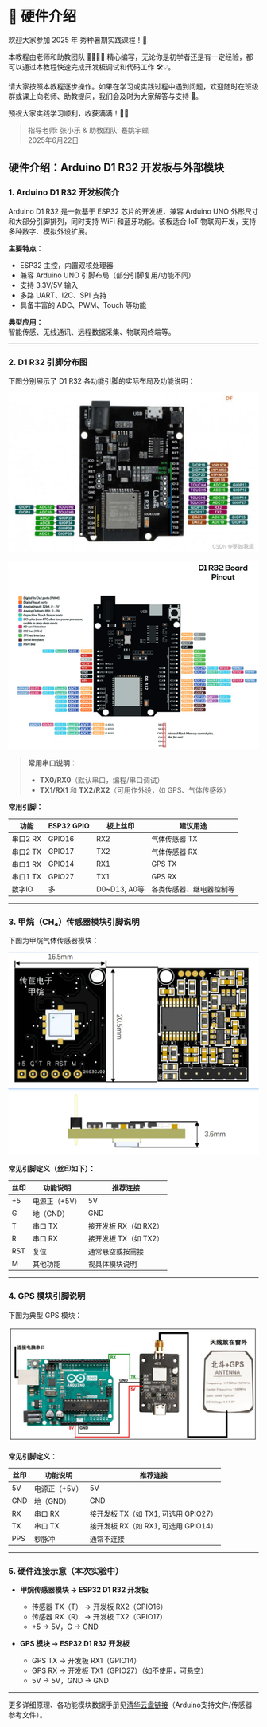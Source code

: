 # 🎉 硬件介绍

欢迎大家参加 2025 年 秀种暑期实践课程！🌱

本教程由老师和助教团队 🧑‍🏫👩‍💻 精心编写，无论你是初学者还是有一定经验，都可以通过本教程快速完成开发板调试和代码工作 🛠️💡。

请大家按照本教程逐步操作。如果在学习或实践过程中遇到问题，欢迎随时在班级群或课上向老师、助教提问，我们会及时为大家解答与支持 🤝。

预祝大家实践学习顺利，收获满满！🚀✨

> 指导老师: 张小乐 & 助教团队: 蹇姚宇蝶  
> 2025年6月22日

## 硬件介绍：Arduino D1 R32 开发板与外部模块

### 1. Arduino D1 R32 开发板简介

Arduino D1 R32 是一款基于 ESP32 芯片的开发板，兼容 Arduino UNO 外形尺寸和大部分引脚排列，同时支持 WiFi 和蓝牙功能。该板适合 IoT 物联网开发，支持多种数字、模拟外设扩展。

**主要特点：**
- ESP32 主控，内置双核处理器
- 兼容 Arduino UNO 引脚布局（部分引脚复用/功能不同）
- 支持 3.3V/5V 输入
- 多路 UART、I2C、SPI 支持
- 具备丰富的 ADC、PWM、Touch 等功能

**典型应用：**  
智能传感、无线通讯、远程数据采集、物联网终端等。

---

### 2. D1 R32 引脚分布图

下图分别展示了 D1 R32 各功能引脚的实际布局及功能说明：

![D1 R32 Pinout 简易版](./figures/board1.png)

![D1 R32 Pinout 详细版](./figures/board2.png)

> **常用串口说明：**  
> - **TX0/RX0**（默认串口，编程/串口调试）  
> - **TX1/RX1** 和 **TX2/RX2**（可用作外设，如 GPS、气体传感器）

**常用引脚：**

| 功能         | ESP32 GPIO | 板上丝印     | 建议用途                 |
| ------------ | ---------- | ------------ | ------------------------ |
| 串口2 RX     | GPIO16     | RX2          | 气体传感器 TX            |
| 串口2 TX     | GPIO17     | TX2          | 气体传感器 RX            |
| 串口1 RX     | GPIO14     | RX1          | GPS TX                   |
| 串口1 TX     | GPIO27     | TX1          | GPS RX                   |
| 数字IO       | 多         | D0~D13, A0等 | 各类传感器、继电器控制等 |

---

### 3. 甲烷（CH₄）传感器模块引脚说明

下图为甲烷气体传感器模块：

![甲烷传感器模块](./figures/CH4.jpg)

**常见引脚定义（丝印如下）：**

| 丝印   | 功能说明       | 推荐连接           |
| ------ | -------------- | ------------------ |
| +5     | 电源正（+5V）  | 5V                 |
| G      | 地（GND）      | GND                |
| T      | 串口 TX        | 接开发板 RX（如 RX2）|
| R      | 串口 RX        | 接开发板 TX（如 TX2）|
| RST    | 复位           | 通常悬空或按需接   |
| M      | 其他功能       | 视具体模块说明     |

---

### 4. GPS 模块引脚说明

下图为典型 GPS 模块：

![GPS模块](./figures/GPS.jpg)

**常见引脚定义：**

| 丝印   | 功能说明       | 推荐连接           |
| ------ | -------------- | ------------------ |
| 5V     | 电源正（+5V）  | 5V                 |
| GND    | 地（GND）      | GND                |
| RX     | 串口 RX        | 接开发板 TX（如 TX1, 可选用 GPIO27）|
| TX     | 串口 TX        | 接开发板 RX（如 RX1, 可选用 GPIO14）|
| PPS    | 秒脉冲         | 通常不连接         |

---

### 5. 硬件连接示意（本次实验中）

- **甲烷传感器模块 → ESP32 D1 R32 开发板**
  - 传感器 TX（T） → 开发板 RX2（GPIO16）
  - 传感器 RX（R） → 开发板 TX2（GPIO17）
  - +5 → 5V，G → GND

- **GPS 模块 → ESP32 D1 R32 开发板**
  - GPS TX → 开发板 RX1（GPIO14）
  - GPS RX → 开发板 TX1（GPIO27）（如不使用，可悬空）
  - 5V → 5V，GND → GND

---

更多详细原理、各功能模块数据手册见[清华云盘链接](https://cloud.tsinghua.edu.cn/library/b3586dc7-5ed5-4de1-95b3-ae2557835748/2025%E7%A7%80%E7%A7%8D%E6%9A%91%E6%9C%9F%E5%AE%9E%E8%B7%B5%E8%AF%BE%E7%A8%8B%E6%96%87%E4%BB%B6/Arduino%E6%94%AF%E6%8C%81%E6%96%87%E4%BB%B6/%E4%BC%A0%E6%84%9F%E5%99%A8%E5%8F%82%E8%80%83%E6%96%87%E4%BB%B6)（Arduino支持文件/传感器参考文件）。

